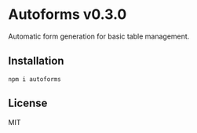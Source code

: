 # Autoforms v0.3.0

Automatic form generation for basic table management.

## Installation

`npm i autoforms`

## License

MIT
